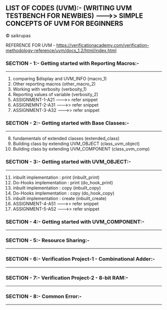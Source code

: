## LIST OF CODES (UVM):- (WRITING UVM TESTBENCH FOR NEWBIES) --->> SIMPLE CONCEPTS OF UVM FOR BEGINNERS
&copy; saikrupas  

REFERENCE FOR UVM - https://verificationacademy.com/verification-methodology-reference/uvm/docs_1.2/html/index.html   

### SECTION - 1:- Getting started with Reporting Macros:-  
 -----  
 1. comparing $display and UVM_INFO (macro_1)  
 2. Other reporting macros (other_macro_2)  
 3. Working with verbosity (verbosity_1) 
 4. Reporting values of variable (verbosity_2)  
 5. ASSIGNMENT-1-A21 --->> refer snippet 
 6. ASSIGNEMNT-2-A31 --->> refer snippet
 7. ASSIGNMENT-3-A32 --->> refer snippet  

 ### SECTION - 2:- Getting started with Base Classes:-  
 -----  
 8. fundamentals of extended classes (extended_class)  
 9. Building class by extending UVM_OBJECT (class_uvm_object)  
10. Building class by extending UVM_COMPONENT (class_uvm_comp)

 ### SECTION - 3:- Getting started with UVM_OBJECT:-  
 -----  
11. inbuilt implementation  : print (inbuilt_print)  
12. Do-Hooks implementation : print (do_hook_print)
13. inbuilt implementation  : copy (inbuilt_copy) 
14. Do-Hooks implementation : copy (do_hook_copy)
15. inbuilt implementation  : create (inbuilt_create)
16. ASSIGNMENT-4-A51 --->> refer snippet
17. ASSIGNMENT-5-A52 --->> refer snippet   

 ### SECTION - 4:- Getting started with UVM_COMPONENT:-  
 -----  
 

 ### SECTION - 5:- Resource Sharing:-  
 -----  

 ### SECTION - 6:- Verification Project-1 - Combinational Adder:-  
 -----  

 ### SECTION - 7:- Verification Project-2 - 8-bit RAM:-  
 -----  

 ### SECTION - 8:- Common Error:-  
 -----  